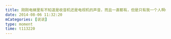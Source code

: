 ```yaml
---
title: 刚刚电梯里有不知道是收音机还是电视机的声音，而且一直都有，但是只有我一个人啊😱😱😱
date: 2014-08-06 11:32:20
mCategories: [说说]
type: moment
time: t113220
---
```


